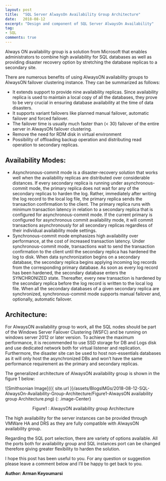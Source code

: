 ```yaml
---
layout: post
title:  "SQL Server AlwaysOn Availability Group Architecture"
date:   2018-08-12
excerpt: "Design and component of SQL Server AlwaysOn Availability"
tag:
- SQL
comments: true
---
```


Always ON availability group is a solution from Microsoft that enables administrators to combine high availability for SQL databases as well as providing disaster recovery option by stretching the database replicas to a secondary site.

There are numerous benefits of using AlwaysON availability groups to AlwaysON failover clustering instance. They can be summarized as follows:
* It extends support to provide nine availability replicas. Since availability replica is used to maintain a local copy of all the databases, they prove to be very crucial in ensuring database availability at the time of data disasters.
* It supports variant failovers like planned manual failover, automatic failover and forced failover.
* The failover time is usually much faster than (< 30) failover of the entire server in AlwaysON failover clustering.
* Remove the need for RDM disk in virtual environment
* Possibility of offloading backup operation and distributing read operation to secondary replicas.

## Availability Modes:

* Asynchronous-commit mode is a disaster-recovery solution that works well when the availability replicas are distributed over considerable distances. If every secondary replica is running under asynchronous-commit mode, the primary replica does not wait for any of the secondary replicas to harden the log. Rather, immediately after writing the log record to the local log file, the primary replica sends the transaction confirmation to the client. The primary replica runs with minimum transaction latency in relation to a secondary replica that is configured for asynchronous-commit mode. If the current primary is configured for asynchronous commit availability mode, it will commit transactions asynchronously for all secondary replicas regardless of their individual availability mode settings.
* Synchronous-commit mode emphasizes high availability over performance, at the cost of increased transaction latency. Under synchronous-commit mode, transactions wait to send the transaction confirmation to the client until the secondary replica has hardened the log to disk. When data synchronization begins on a secondary database, the secondary replica begins applying incoming log records from the corresponding primary database. As soon as every log record has been hardened, the secondary database enters the SYNCHRONIZED state. Thereafter, every new transaction is hardened by the secondary replica before the log record is written to the local log file. When all the secondary databases of a given secondary replica are synchronized, synchronous-commit mode supports manual failover and, optionally, automatic failover.


## Architecture:

For AlwaysON availability group to work, all the SQL nodes should be part of the Windows Server Failover Clustering (WSFC) and be running on windows server 2012 or later version. To achieve the maximum performance, it is recommended to use SSD storage for DB and Logs disk and use dedicated network both for virtual listener and replication. Furthermore, the disaster site can be used to host non-essentials databases as it will only host the asynchronized DBs and won’t have the same performance requirement as the primary and secondary replicas.

The generalized architecture of AlwaysON availability group is shown in the figure 1 below:

![Smithsonian Image]({{ site.url }}/assets/BlogsIMGs/2018-08-12-SQL-AlwaysOn-Availability-Group-Architecture/Figure1-AlwaysON availability group Architecture.png)
{: .image-Center}
<center>Figure1 : AlwaysON availability group Architecture</center>


The high availability for the server instances can be provided through VMWare HA and DRS as they are fully compatible with AlwaysON availability group.

Regarding the SQL port selection, there are variety of options available. All the ports both for availability group and SQL instances port can be changed therefore giving greater flexibility to harden the solution.

I hope this post has been useful to you. For any question or suggestion please leave a comment below and I’ll be happy to get back to you.

**Author: Arman Keyoumarsi**
